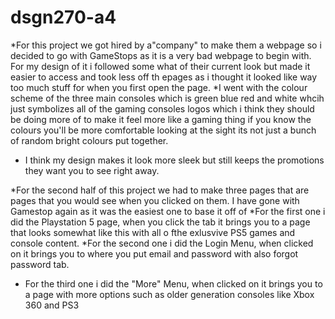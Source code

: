 # dsgn270-a4
*For this project we got hired by a"company" to make them a webpage so i decided to go with GameStops as it is a very bad webpage to begin with. For my design of it i followed some what of their current look but made it easier to access and took less off th epages as i thought it looked like way too much stuff for when you first open the page. 
*I went with the colour scheme of the three main consoles which is green blue red and white whcih just symbolizes all of the gaming consoles logos which i think they should be doing more of to make it feel more like a gaming thing if you know the colours you'll be more comfortable looking at the sight its not just a bunch of random bright colours put together.
* I think my design makes it look more sleek but still keeps the promotions they want you to see right away.


*For the second half of this project we had to make three pages that are pages that you would see when you clicked on them. I have gone with Gamestop again as it was the easiest one to base it off of
*For the first one i did the Playstation 5 page, when you click the tab it brings you to a page that looks somewhat like this with all o fthe exlusvive PS5 games and console content.
*For the second one i did the Login Menu, when clicked on it brings you to where you put email and password with also forgot password tab.
* For the third one i did the "More" Menu, when clicked on it brings you to a page with more options such as older generation consoles like Xbox 360 and PS3
